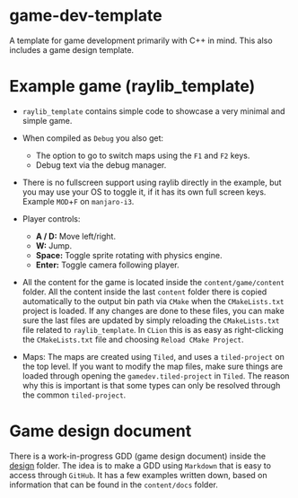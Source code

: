 # game-dev-template
A template for game development primarily with C++ in mind. This also includes a game design template.

# Example game (raylib_template)
- `raylib_template` contains simple code to showcase a very minimal and simple game.
- When compiled as `Debug` you also get:
  - The option to go to switch maps using the `F1` and `F2` keys.
  - Debug text via the debug manager.
- There is no fullscreen support using raylib directly in the example, but you may use your OS to toggle it, if it has its own full screen keys. Example `MOD`+`F` on `manjaro-i3`.
- Player controls:
    - **A / D:** Move left/right.
    - **W:** Jump.
    - **Space:** Toggle sprite rotating with physics engine.
    - **Enter:** Toggle camera following player.

- All the content for the game is located inside the `content/game/content` folder. All the content inside the last `content` folder there is copied automatically to the output bin path via `CMake` when the `CMakeLists.txt` project is loaded. If any changes are done to these files, you can make sure the last files are updated by simply reloading the `CMakeLists.txt` file related to `raylib_template`. In `CLion` this is as easy as right-clicking the `CMakeLists.txt` file and choosing `Reload CMake Project`.

- Maps: The maps are created using `Tiled`, and uses a `tiled-project` on the top level. If you want to modify the map files, make sure things are loaded through opening the `gamedev.tiled-project` in `Tiled`. The reason why this is important is that some types can only be resolved through the common `tiled-project`.

# Game design document
There is a work-in-progress GDD (game design document) inside the [design](design/README.md) folder.
The idea is to make a GDD using `Markdown` that is easy to access through `GitHub`. It has a few examples written down, based on information that can be found in the `content/docs` folder.
